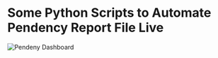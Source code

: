 # Some Python Scripts to Automate Pendency Report File Live

![Pendeny Dashboard](https://github.com/mrrobot620/pendency_automation/blob/009768ceaa63936a9ba71d34638cbb2da388439d/images/dashboard.png)
